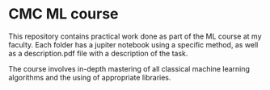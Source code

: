 # CMC ML course

This repository contains practical work done as part of the ML course at my faculty. Each folder has a jupiter notebook using a specific method, as well as a description.pdf file with a description of the task. 

The course involves in-depth mastering of all classical machine learning algorithms and the using of appropriate libraries.


